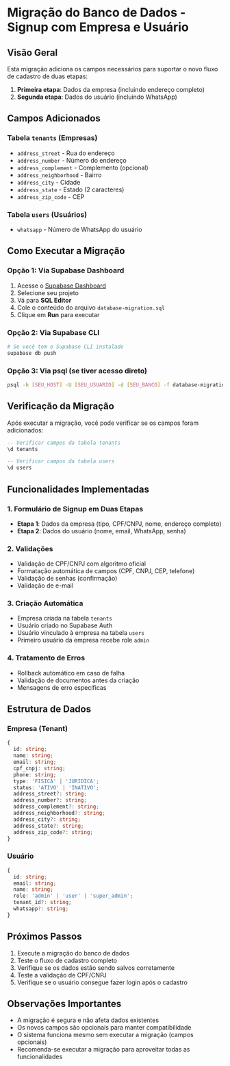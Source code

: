 # Migração do Banco de Dados - Signup com Empresa e Usuário

## Visão Geral

Esta migração adiciona os campos necessários para suportar o novo fluxo de cadastro de duas etapas:
1. **Primeira etapa**: Dados da empresa (incluindo endereço completo)
2. **Segunda etapa**: Dados do usuário (incluindo WhatsApp)

## Campos Adicionados

### Tabela `tenants` (Empresas)
- `address_street` - Rua do endereço
- `address_number` - Número do endereço
- `address_complement` - Complemento (opcional)
- `address_neighborhood` - Bairro
- `address_city` - Cidade
- `address_state` - Estado (2 caracteres)
- `address_zip_code` - CEP

### Tabela `users` (Usuários)
- `whatsapp` - Número de WhatsApp do usuário

## Como Executar a Migração

### Opção 1: Via Supabase Dashboard
1. Acesse o [Supabase Dashboard](https://supabase.com/dashboard)
2. Selecione seu projeto
3. Vá para **SQL Editor**
4. Cole o conteúdo do arquivo `database-migration.sql`
5. Clique em **Run** para executar

### Opção 2: Via Supabase CLI
```bash
# Se você tem o Supabase CLI instalado
supabase db push
```

### Opção 3: Via psql (se tiver acesso direto)
```bash
psql -h [SEU_HOST] -U [SEU_USUARIO] -d [SEU_BANCO] -f database-migration.sql
```

## Verificação da Migração

Após executar a migração, você pode verificar se os campos foram adicionados:

```sql
-- Verificar campos da tabela tenants
\d tenants

-- Verificar campos da tabela users
\d users
```

## Funcionalidades Implementadas

### 1. Formulário de Signup em Duas Etapas
- **Etapa 1**: Dados da empresa (tipo, CPF/CNPJ, nome, endereço completo)
- **Etapa 2**: Dados do usuário (nome, email, WhatsApp, senha)

### 2. Validações
- Validação de CPF/CNPJ com algoritmo oficial
- Formatação automática de campos (CPF, CNPJ, CEP, telefone)
- Validação de senhas (confirmação)
- Validação de e-mail

### 3. Criação Automática
- Empresa criada na tabela `tenants`
- Usuário criado no Supabase Auth
- Usuário vinculado à empresa na tabela `users`
- Primeiro usuário da empresa recebe role `admin`

### 4. Tratamento de Erros
- Rollback automático em caso de falha
- Validação de documentos antes da criação
- Mensagens de erro específicas

## Estrutura de Dados

### Empresa (Tenant)
```typescript
{
  id: string;
  name: string;
  email: string;
  cpf_cnpj: string;
  phone: string;
  type: 'FISICA' | 'JURIDICA';
  status: 'ATIVO' | 'INATIVO';
  address_street?: string;
  address_number?: string;
  address_complement?: string;
  address_neighborhood?: string;
  address_city?: string;
  address_state?: string;
  address_zip_code?: string;
}
```

### Usuário
```typescript
{
  id: string;
  email: string;
  name: string;
  role: 'admin' | 'user' | 'super_admin';
  tenant_id?: string;
  whatsapp?: string;
}
```

## Próximos Passos

1. Execute a migração do banco de dados
2. Teste o fluxo de cadastro completo
3. Verifique se os dados estão sendo salvos corretamente
4. Teste a validação de CPF/CNPJ
5. Verifique se o usuário consegue fazer login após o cadastro

## Observações Importantes

- A migração é segura e não afeta dados existentes
- Os novos campos são opcionais para manter compatibilidade
- O sistema funciona mesmo sem executar a migração (campos opcionais)
- Recomenda-se executar a migração para aproveitar todas as funcionalidades 